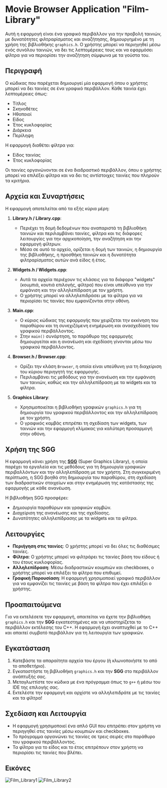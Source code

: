 # Movie Browser Application "Film-Library"

Αυτή η εφαρμογή είναι ένα γραφικό περιβάλλον για την προβολή ταινιών, με δυνατότητες φιλτραρίσματος και αναζήτησης, δημιουργημένο με τη χρήση της βιβλιοθήκης `graphics.h`. Ο χρήστης μπορεί να περιηγηθεί μέσω ενός συνόλου ταινιών, να δει τις λεπτομέρειες τους και να εφαρμόσει φίλτρα για να περιορίσει την αναζήτηση σύμφωνα με τα γούστα του.

## Περιγραφή

Ο κώδικας που παρέχεται δημιουργεί μία εφαρμογή όπου ο χρήστης μπορεί να δει ταινίες σε ένα γραφικό περιβάλλον. Κάθε ταινία έχει λεπτομέρειες όπως:
- Τίτλος
- Σκηνοθέτες
- Ηθοποιοί
- Είδος
- Έτος κυκλοφορίας
- Διάρκεια
- Περίληψη

Η εφαρμογή διαθέτει φίλτρα για:
- Είδος ταινίας
- Έτος κυκλοφορίας

Οι ταινίες οργανώνονται σε ένα διαδραστικό περιβάλλον, όπου ο χρήστης μπορεί να επιλέξει φίλτρα και να δει τις αντίστοιχες ταινίες που πληρούν τα κριτήρια.

## Αρχεία και Συναρτήσεις

Η εφαρμογή αποτελείται από τα εξής κύρια μέρη:

1. **Library.h / Library.cpp**:
   - Περιέχει τη δομή δεδομένων που αναπαριστά τη βιβλιοθήκη ταινιών και περιλαμβάνει ταινίες, φίλτρα και τις διάφορες λειτουργίες για την αρχικοποίηση, την αναζήτηση και την εφαρμογή φίλτρων.
   - Μέσα σε αυτό το αρχείο, ορίζεται η δομή των ταινιών, η δημιουργία της βιβλιοθήκης, η προσθήκη ταινιών και η δυνατότητα φιλτραρίσματος αυτών ανά είδος ή έτος.

2. **Widgets.h / Widgets.cpp**:
   - Αυτά τα αρχεία περιέχουν τις κλάσεις για τα διάφορα "widgets" (κουμπιά, κουτιά επιλογής, φίλτρα) που είναι υπεύθυνα για την εμφάνιση και την αλληλεπίδραση με τον χρήστη.
   - Ο χρήστης μπορεί να αλληλεπιδράσει με τα φίλτρα για να περιορίσει τις ταινίες που εμφανίζονται στην οθόνη.

3. **Main.cpp**:
   - Ο κύριος κώδικας της εφαρμογής που χειρίζεται την εκκίνηση του παραθύρου και τη συνεχιζόμενη ενημέρωση και ανασχεδίαση του γραφικού περιβάλλοντος.
   - Στην `main()` συνάρτηση, το παράθυρο της εφαρμογής δημιουργείται και η ανανέωση και σχεδίαση γίνονται μέσω του γραφικού περιβάλλοντος.

4. **Browser.h / Browser.cpp**:
   - Ορίζει την κλάση `Browser`, η οποία είναι υπεύθυνη για τη διαχείριση του κύριου περιηγητή της εφαρμογής.
   - Περιλαμβάνει τις μεθόδους για την ανανέωση και την εμφάνιση των ταινιών, καθώς και την αλληλεπίδραση με τα widgets και τα φίλτρα.

5. **Graphics Library**:
   - Χρησιμοποιείται η βιβλιοθήκη γραφικών `graphics.h` για τη δημιουργία του γραφικού περιβάλλοντος και την αλληλεπίδραση με τον χρήστη.
   - Ο γραφικός καμβάς επιτρέπει τη σχεδίαση των widgets, των ταινιών και την εφαρμογή κλίμακας για καλύτερη προσαρμογή στην οθόνη.

## Χρήση της SGG

Η εφαρμογή κάνει χρήση της **[SGG](https://github.com/cgaueb/sgg)** (Super Graphics Library), η οποία παρέχει τα εργαλεία και τις μεθόδους για τη δημιουργία γραφικών περιβαλλόντων και την αλληλεπίδραση με τον χρήστη. Στη συγκεκριμένη περίπτωση, η SGG βοηθά στη δημιουργία του παραθύρου, στη σχεδίαση των διαδραστικών στοιχείων και στην ενημέρωση της κατάστασης της εφαρμογής με κάθε ανανέωση.

Η βιβλιοθήκη SGG προσφέρει:
- Δημιουργία παραθύρων και γραφικών καμβών.
- Διαχείριση της ανανέωσης και της σχεδίασης.
- Δυνατότητες αλληλεπίδρασης με τα widgets και τα φίλτρα.

## Λειτουργίες

- **Περιήγηση στις ταινίες**: Ο χρήστης μπορεί να δει όλες τις διαθέσιμες ταινίες.
- **Φίλτρα**: Ο χρήστης μπορεί να φιλτράρει τις ταινίες βάση του είδους ή του έτους κυκλοφορίας.
- **Αλληλεπίδραση**: Μέσω διαδραστικών κουμπιών και checkboxes, ο χρήστης μπορεί να επιλέξει τα φίλτρα που επιθυμεί.
- **Γραφική Παρουσίαση**: Η εφαρμογή χρησιμοποιεί γραφικό περιβάλλον για να εμφανίζει τις ταινίες με βάση τα φίλτρα που έχει επιλέξει ο χρήστης.

## Προαπαιτούμενα

Για να εκτελέσετε την εφαρμογή, απαιτείται να έχετε την βιβλιοθήκη `graphics.h` και την **SGG** εγκατεστημένες και να υποστηρίζεται το περιβάλλον εκτέλεσης του C++. Η εφαρμογή έχει αναπτυχθεί με το C++ και απαιτεί συμβατό περιβάλλον για τη λειτουργία των γραφικών.

## Εγκατάσταση

1. Κατεβάστε τα απαραίτητα αρχεία του έργου (ή κλωνοποιήστε το από το αποθετήριο).
2. Εγκαταστήστε τη βιβλιοθήκη `graphics.h` και την **SGG** στο περιβάλλον ανάπτυξής σας.
3. Μεταγλωττίστε τον κώδικα με ένα πρόγραμμα όπως το `g++` ή μέσω του IDE της επιλογής σας.
4. Εκτελέστε την εφαρμογή και αρχίστε να αλληλεπιδράτε με τις ταινίες και τα φίλτρα!

## Σχεδίαση και Λειτουργία

- Η εφαρμογή χρησιμοποιεί ένα απλό GUI που επιτρέπει στον χρήστη να περιηγηθεί στις ταινίες μέσω κουμπιών και checkboxes.
- Το πρόγραμμα οργανώνει τις ταινίες σε τρεις σειρές στο παράθυρο του γραφικού περιβάλλοντος.
- Τα φίλτρα για το είδος και το έτος επιτρέπουν στον χρήστη να περιορίσει τις ταινίες που βλέπει.

## Εικόνες
![Film_Library1](https://github.com/user-attachments/assets/5cc192c2-0d16-4dba-8761-65ac87727b08)
![Film_Library2](https://github.com/user-attachments/assets/02b7942d-26a9-4ea9-b680-21cb2910bc68)


